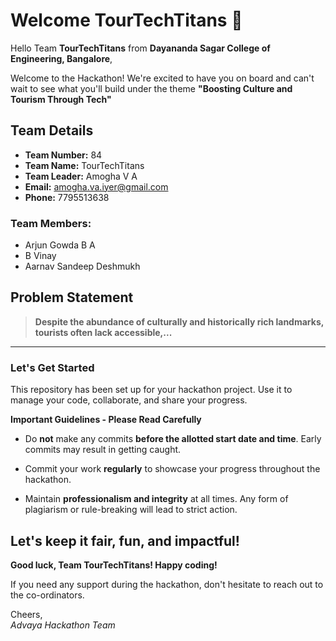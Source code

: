 # Welcome TourTechTitans 👋

Hello Team **TourTechTitans** from **Dayananda Sagar College of Engineering, Bangalore**,

Welcome to the Hackathon! We're excited to have you on board and can't wait to see what you'll build under the theme **"Boosting Culture and Tourism Through Tech"** 

## Team Details

- **Team Number:** 84  
- **Team Name:** TourTechTitans
- **Team Leader:** Amogha V A  
- **Email:** amogha.va.iyer@gmail.com  
- **Phone:** 7795513638  

### Team Members:
- Arjun Gowda B A 
- B Vinay 
- Aarnav Sandeep Deshmukh 

## Problem Statement

> **Despite the abundance of culturally and historically rich landmarks, tourists often lack accessible,...**

---

### Let's Get Started 

This repository has been set up for your hackathon project. Use it to manage your code, collaborate, and share your progress.

**Important Guidelines - Please Read Carefully**

- Do **not** make any commits **before the allotted start date and time**. Early commits may result in getting caught.
- Commit your work **regularly** to showcase your progress throughout the hackathon.

- Maintain **professionalism and integrity** at all times. Any form of plagiarism or rule-breaking will lead to strict action.

Let's keep it fair, fun, and impactful! 
---

**Good luck, Team TourTechTitans! Happy coding!**

If you need any support during the hackathon, don't hesitate to reach out to the co-ordinators.

Cheers,  
_Advaya Hackathon Team_